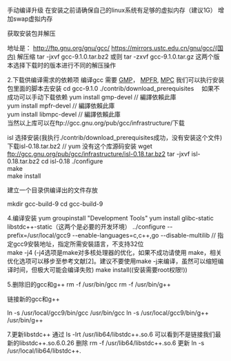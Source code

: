 手动编译升级
在安装之前请确保自己的linux系统有足够的虚拟内存（建议1G）
增加swap虚拟内存

获取安装包并解压

地址是：
http://ftp.gnu.org/gnu/gcc/
https://mirrors.ustc.edu.cn/gnu/gcc/(国内)
解压缩
tar -jxvf gcc-9.1.0.tar.bz2
或则
tar -zxvf gcc-9.1.0.tar.gz
这两个版本选择下载时的版本进行不同的解压操作

2.下载供编译需求的依赖项
编译gcc 需要
[GMP](https://gmplib.org/)，
[MPFR](http://www.mpfr.org/),
[MPC](http://www.multiprecision.org/)
我们可以执行安装包里面的脚本去安装
cd gcc-9.1.0
./contrib/download_prerequisites　
如果不成功可以手动下载依赖
yum install gmp-devel                              // 編譯依賴此庫  
yum install mpfr-devel                             // 編譯依賴此庫  
yum install libmpc-devel                         // 編譯依賴此庫  
当然以上库可以在ftp://gcc.gnu.org/pub/gcc/infrastructure/下载

isl 选择安装(我执行./contrib/download_prerequisites成功，没有安装这个文件)
下载isl-0.18.tar.bz2                                  // yum 没有这个库源码安装
wget ftp://gcc.gnu.org/pub/gcc/infrastructure/isl-0.18.tar.bz2
tar -jxvf isl-0.18.tar.bz2
cd isl-0.18 
./configure   
make  
make install   


建立一个目录供编译出的文件存放

mkdir gcc-build-9
cd gcc-build-9

4.编译安装
yum groupinstall "Development Tools"
yum install glibc-static libstdc++-static（这两个是必要的开发环境）
../configure --prefix=/usr/local/gcc9 --enable-languages=c,c++,go  --disable-multilib // 指定gcc9安裝地址，指定所需安裝語言，不支持32位  
make -j4 (-j4选项是make对多核处理器的优化，如果不成功请使用 make，相关优化选项可以移步至参考文献[2]。建议不要使用make -j来编译，虽然可以缩短编译时间，但极大可能会编译失败)
make install((安装需要root权限!))

5.删除旧的gcc和g++
  rm -f /usr/bin/gcc
  rm -f /usr/bin/g++


链接新的gcc和g++

ln -s /usr/local/gcc9/bin/gcc /usr/bin/gcc
ln -s /usr/local/gcc9/bin/g++ /usr/bin/g++

7.更新libstdc++
通过 ls -lrt /usr/lib64/libstdc++.so.6 可以看到不是链接我们最新的libstdc++.so.6.0.26
删除
rm -f /usr/lib64/libstdc++.so.6
更新
ln -s /usr/local/lib64/libstdc++.